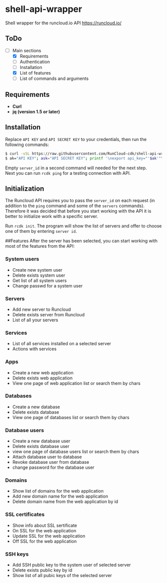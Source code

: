 # shell-api-wrapper
Shell wrapper for the runcloud.io API https://runcloud.io/

## ToDo
- [ ] Main sections
  - [x] Requirements
  - [ ] Authentication
  - [ ] Installation
  - [x] List of features
  - [ ] List of commands and arguments

## Requirements
- **Curl**
- **jq (version 1.5 or later)**

## Installation
Replace `API KEY` and `API SECRET KEY` to your credentials, then run the following commands:
```bash
$ curl -sSL https://raw.githubusercontent.com/RunCloud-cdk/shell-api-wrapper/master/rcdk.sh > /usr/local/bin/rcdk && chmod a+x /usr/local/bin/rcdk
$ ak="API KEY"; ask="API SECRET KEY"; printf '\nexport api_key="'$ak'"\nexport api_secret_key="'$ask'"\nexport server_id=' >> ~/.bash_profile && source ~/.bash_profile
```
Empty `server_id` in a second command will needed for the next step.\
Next you can run `rcdk ping` for a testing connection with API.

## Initialization
The Runcloud API requires you to pass the `server_id` on each request (in addition to the `ping` command and some of the `servers` commands).
Therefore it was decided that before you start working with the API it is better to initialize work with a specific server.

Run `rcdk init`. The program will show the list of servers and offer to choose one of them by entering `server id`.

##Features
After the server has been selected, you can start working with most of the features from the API:

### System users
- Create new system user
- Delete exists system user
- Get list of all system users
- Change passwd for a system user

### Servers
- Add new server to Runcloud
- Delete exists server from Runcloud
- List of all your servers

### Services
- List of all services installed on a selected server
- Actions with services

### Apps
- Create a new web application
- Delete exists web application
- View one page of web application list or search them by chars

### Databases
- Create a new database
- Delete exists database
- View one page of databases list or search them by chars

### Database users
- Create a new database user
- Delete exists database user
- view one page of database users list or search them by chars
- Attach database user to database
- Revoke database user from database
- change password for the database user

### Domains
- Show list of domains for the web application
- Add new domain name for the web application
- Delete domain name from the web application by id

### SSL certificates
- Show info about SSL sertificate
- On SSL for the web application
- Update SSL for the web application
- Off SSL for the web application

### SSH keys
- Add SSH public key to the system user of selected server
- Delete exists public key by id
- Show list of all pubic keys of the selected server